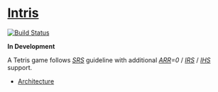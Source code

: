 # [Intris]

[![Build Status](https://travis-ci.org/intris/intris.svg?branch=master)](https://travis-ci.org/intris/intris)

**In Development**

A Tetris game follows *[SRS]* guideline with additional *[ARR]=0* / *[IRS]* / *[IHS]* support.

- [Architecture]

[Architecture]: https://github.com/intris/design

[Intris]: http://intris.im/
[SRS]: http://harddrop.com/wiki/SRS "Super Rotation System"
[IRS]: http://harddrop.com/wiki/IRS "Initial Rotation System"
[IHS]: http://harddrop.com/wiki/IHS "Initial Hold System"
[ARR]: http://harddrop.com/wiki/DAS "Auto Repeat Rate"
